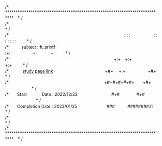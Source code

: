 /* ***************************************************************************　* /  
/*　　　　　　　　　　　　　　　　　　　　　　　　　　　　　　　　　　　　　　　　                  　* /  
/*　　　　　　　　　　　　　　　　　　　　　　　　　　　 : : :  　　 　　　: : : : : : :  　　    * /  
/*　　　subject : ft_printf　　　　　　　　　 　　　　　:+:　　　　　:+:　　　:+: 　        　* /  
/* 　　　　　　　　　　　　　　　　　　　　　　　 　 +:+　+:+　　　　　　  　    +:+  　　           * /  
/*　　　 [study page link] 　　　　　　　　　　　　+#+　 +:+　　　　　     +#+　    　　            　 * /  
/* 　　　　　　　　　　　　　　　　　　　　　　 +#+#+#+#+#+　　+#+           　      　　　　　* /  
/*　　Start 　　　  Date : 2022/12/22　　　　　　　　#+#　　　　#+#          　　 　　　　　* /  
/*　　Completion Date : 2023/01/25　　　　　　　###　　　########.fr　 　　　* /  
/*　　　　　　　　　　　　　　　　　　　　　　　　　　　　　　　　　　　　　　　　 　* /  
/* ***************************************************************************　* /


[study page link ]: https://flower-donut-4f5.notion.site/Get-Next-Line-4c5eab0aa8784e75a779e6ccdfc1e828
